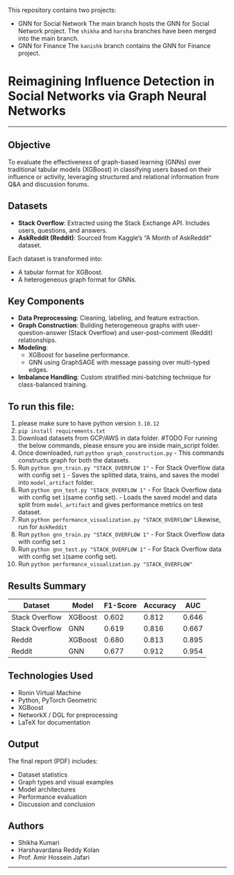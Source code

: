 This repository contains two projects:
- GNN for Social Network
The main branch hosts the GNN for Social Network project.
The `shikha` and `harsha` branches have been merged into the main branch.
- GNN for Finance
The `kanishk` branch contains the GNN for Finance project.

# Reimagining Influence Detection in Social Networks via Graph Neural Networks

---

## Objective

To evaluate the effectiveness of graph-based learning (GNNs) over traditional tabular models (XGBoost) in classifying users based on their influence or activity, leveraging structured and relational information from Q&A and discussion forums.

## Datasets

- **Stack Overflow**: Extracted using the Stack Exchange API. Includes users, questions, and answers.
- **AskReddit (Reddit)**: Sourced from Kaggle’s “A Month of AskReddit” dataset.

Each dataset is transformed into:
- A tabular format for XGBoost.
- A heterogeneous graph format for GNNs.

## Key Components

- **Data Preprocessing**: Cleaning, labeling, and feature extraction.
- **Graph Construction**: Building heterogeneous graphs with user-question-answer (Stack Overflow) and user-post-comment (Reddit) relationships.
- **Modeling**:
  - XGBoost for baseline performance.
  - GNN using GraphSAGE with message passing over multi-typed edges.
- **Imbalance Handling**: Custom stratified mini-batching technique for class-balanced training.

## To run this file:
1. please make sure to have python version `3.10.12`
2. `pip install requirements.txt`
3. Download datasets from GCP/AWS in data folder. #TODO
For running the below commands, please ensure you are inside main_script folder.
4. Once downloaded, run `python graph_construction.py` - This commands constructs graph for both the datasets.
5. Run `python gnn_train.py "STACK_OVERFLOW 1"` - For Stack Overflow data with config set `1` - Saves the splitted data, trains, and saves the model into  `model_artifact` folder.
6. Run `python gnn_test.py "STACK_OVERFLOW 1"` - For Stack Overflow data with config set `1`(same config set). - Loads the saved model and data split from `model_artifact` and gives performance metrics on test dataset.
7. Run `python performance_visualization.py "STACK_OVERFLOW"`
Likewise, run for `AskReddit`
5. Run `python gnn_train.py "STACK_OVERFLOW 1"` - For Stack Overflow data with config set `1`
6. Run `python gnn_test.py "STACK_OVERFLOW 1"` - For Stack Overflow data with config set `1`(same config set).
7. Run `python performance_visualization.py "STACK_OVERFLOW"`

## Results Summary

| Dataset        | Model     | F1-Score | Accuracy | AUC   |
|----------------|-----------|----------|----------|--------|
| Stack Overflow | XGBoost   | 0.602    | 0.812    | 0.646 |
| Stack Overflow | GNN       | 0.619    | 0.816    | 0.667 |
| Reddit         | XGBoost   | 0.680    | 0.813    | 0.895 |
| Reddit         | GNN       | 0.677    | 0.912    | 0.954 |

## Technologies Used

- Ronin Virtual Machine
- Python, PyTorch Geometric
- XGBoost
- NetworkX / DGL for preprocessing
- LaTeX for documentation

## Output

The final report (PDF) includes:
- Dataset statistics
- Graph types and visual examples
- Model architectures
- Performance evaluation
- Discussion and conclusion

## Authors

- Shikha Kumari 
- Harshavardana Reddy Kolan   
- Prof. Amir Hossein Jafari

---
